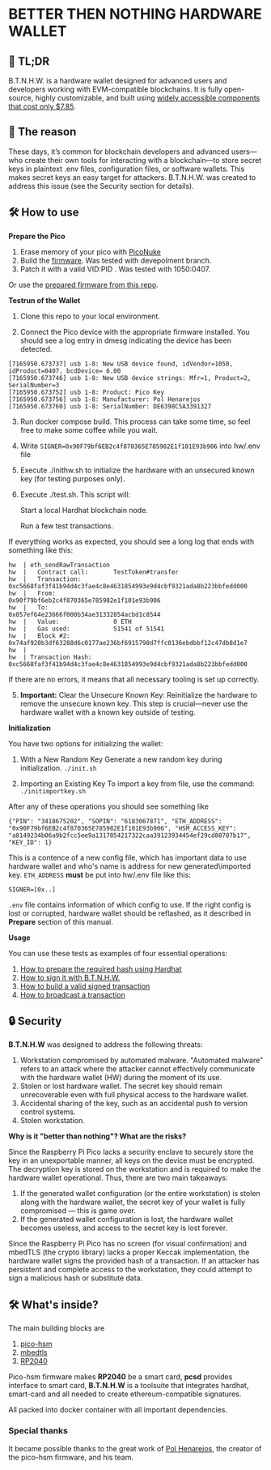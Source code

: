 # BETTER THEN NOTHING HARDWARE WALLET

## 🚀 TL;DR

B.T.N.H.W. is a hardware wallet designed for advanced users and developers working with EVM-compatible blockchains. It is fully open-source, highly customizable, and built using  [widely accessible components that cost only $7.85](https://www.amazon.com/Raspberry-Pi-Pico/dp/B09KVB8LVR).




## 🤔 The reason

These days, it’s common for blockchain developers and advanced users—who create their own tools for interacting with a blockchain—to store secret keys in plaintext .env files, configuration files, or software wallets. This makes secret keys an easy target for attackers. B.T.N.H.W. was created to address this issue (see the Security section for details).

## 🛠️ How to use


**Prepare the Pico**
1. Erase memory of your pico with [PicoNuke](https://github.com/polhenarejos/pico-nuke/releases/tag/v1.2)
1. Build the [firmware](https://github.com/polhenarejos/pico-hsm).  Was tested with devepolment branch.
2. Patch it with a valid VID:PID . Was tested with 1050:0407.

Or use the [prepared firmware from this repo](https://github.com/dfsforg/btnhw/tree/main/fw).


**Testrun of the Wallet**

1. Clone this repo to your local environment.

2. Connect the Pico device with the appropriate firmware installed. You should see a log entry in dmesg indicating the device has been detected.

```
[7165950.673737] usb 1-8: New USB device found, idVendor=1050, idProduct=0407, bcdDevice= 6.00
[7165950.673746] usb 1-8: New USB device strings: Mfr=1, Product=2, SerialNumber=3
[7165950.673752] usb 1-8: Product: Pico Key
[7165950.673756] usb 1-8: Manufacturer: Pol Henarejos
[7165950.673760] usb 1-8: SerialNumber: DE6398C5A3391327
```


3. Run docker compose build. This process can take some time, so feel free to make some coffee while you wait.

5. Write  ```SIGNER=0x90F79bf6EB2c4f870365E785982E1f101E93b906``` into hw/.env file

4. Execute ./inithw.sh to initialize the hardware with an unsecured known key (for testing purposes only).

5. Execute ./test.sh. This script will:

   Start a local Hardhat blockchain node.

   Run a few test transactions.

If everything works as expected, you should see a long log that ends with something like this:

```
hw  | eth_sendRawTransaction
hw  |   Contract call:       TestToken#transfer
hw  |   Transaction:         0xc5668faf3f41b94d4c3fae4c8e4631854993e9d4cbf9321ada8b223bbfedd000
hw  |   From:                0x90f79bf6eb2c4f870365e785982e1f101e93b906
hw  |   To:                  0x057ef64e23666f000b34ae31332854acbd1c8544
hw  |   Value:               0 ETH
hw  |   Gas used:            51541 of 51541
hw  |   Block #2:            0x74af920b3df63288d6c0177ae236bf6915798d7ffc0136ebdbbf12c47db8d1e7
hw  | 
hw  | Transaction Hash: 0xc5668faf3f41b94d4c3fae4c8e4631854993e9d4cbf9321ada8b223bbfedd000
```

If there are no errors, it means that all necessary tooling is set up correctly.

5. **Important:**
   Clear the Unsecure Known Key: Reinitialize the hardware to remove the unsecure known key. This step is crucial—never use the hardware wallet with a known key outside of testing.

**Initialization**

You have two options for initializing the wallet:

1. With a New Random Key
   Generate a new random key during initialization.
   ```./init.sh ```

3. Importing an Existing Key
   To import a key from file, use the command:
   ```./initimportkey.sh```

After any of  these operations you should see something like

```
{"PIN": "3418675202", "SOPIN": "6183067871", "ETH_ADDRESS": "0x90F79bf6EB2c4f870365E785982E1f101E93b906", "HSM_ACCESS_KEY": "a8149234b06a9b2fcc5ee9a1317054217322caa39123934454ef29cd80707b17", "KEY_ID": 1}
```

This is a contence of a new config file, which has important data to use hardware  wallet and who's name is address  for new generated\imported key.
```ETH_ADDRESS```  **must**   be put into hw/.env file like this:

```
SIGNER=[0x..]
```

```.env``` file contains information of which config to use. If the right config is lost or corrupted, hardware wallet should be reflashed, as it  described in  **Prepare** section of this manual.


**Usage**


You can use these tests as examples of four essential operations:

1. [How to prepare the required hash using Hardhat](https://github.com/dfsforg/btnhw/blob/main/hw/scripts/unsigned_deploy.ts)
2. [How to sign it with B.T.N.H.W.](https://github.com/dfsforg/btnhw/blob/main/hw/start.sh#L61-L67)
3. [How to build a valid signed transaction](https://github.com/dfsforg/btnhw/blob/main/hw/tnxmaster.py)
4. [How to broadcast a transaction](https://github.com/dfsforg/btnhw/blob/main/hw/scripts/send_tnx.ts)



## 🔒 Security


**B.T.N.H.W** was designed to address the following threats:


1. Workstation compromised by automated malware. "Automated malware" refers to an attack where the attacker cannot effectively communicate with the hardware wallet (HW) during the moment of its use.
2. Stolen or lost hardware wallet. The secret key should remain unrecoverable even with full physical access to the hardware wallet.
3. Accidental sharing of the key, such as an accidental push to version control systems.
4. Stolen workstation.

**Why is it "better than nothing"? What are the risks?**

Since the Raspberry Pi Pico lacks a security enclave to securely store the key in an unexportable manner, all keys on the device must be encrypted. The decryption key is stored on the workstation and is required to make the hardware wallet operational. Thus, there are two main takeaways:

1. If the generated wallet configuration (or the entire workstation) is stolen along with the hardware wallet, the secret key of your wallet is fully compromised — this is game over.
2. If the generated wallet configuration is lost, the hardware wallet becomes useless, and access to the secret key is lost forever.

Since the Raspberry Pi Pico has no screen (for visual confirmation) and mbedTLS (the crypto library) lacks a proper Keccak implementation, the hardware wallet signs the provided hash of a transaction. If an attacker has persistent and complete access to the workstation, they could attempt to sign a malicious hash or substitute data.




## 🛠️ What's inside?

The main building blocks are

1. [pico-hsm](https://github.com/polhenarejos/pico-hsm)
2. [mbedtls](https://github.com/Mbed-TLS/mbedtls)
3. [RP2040](https://www.raspberrypi.com/documentation/microcontrollers/silicon.html#rp2040)


Pico-hsm firmware makes **RP2040** be a smart card, **pcsd** provides interface to  smart card, **B.T.N.H.W** is a toolsuite that integrates hardhat, smart-card and all needed to create ethereum-compatible signatures.

All packed into docker container  with all important dependencies.


### Special thanks

It became possible thanks to the great work of [Pol Henarejos](https://github.com/polhenarejos), the creator of the pico-hsm firmware, and his team.





